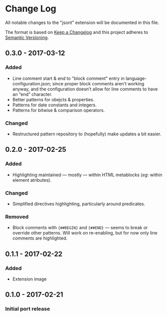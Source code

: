 # Change Log
All notable changes to the "jsont" extension will be documented in this file.

The format is based on [Keep a Changelog](http://keepachangelog.com/) and this project adheres to [Semantic Versioning](http://semver.org/).

## 0.3.0 - 2017-03-12
### Added
- Line comment start & end to "block comment" entry in language-configuration.json; since proper block comments aren’t working anyway, and the configuration doesn’t allow for line comments to have an “end” character.
- Better patterns for obejcts & properties.
- Patterns for date constants and integers.
- Patterns for bitwise & comparison operators.

### Changed
- Restructured pattern repository to (hopefully) make updates a bit easier.


## 0.2.0 - 2017-02-25
### Added
- Highlighting maintained — mostly — within HTML metablocks (_eg_: within element atributes).

### Changed
- Simplified directives highlighting, particularly around predicates.

### Removed
- Block comments with `{##BEGIN}` and `{##END}` — seems to break or override other patterns. Will work on re-enabling, but for now only line comments are highlighted.


## 0.1.1 - 2017-02-22
### Added
- Extension image


## 0.1.0 - 2017-02-21
### Initial port release
